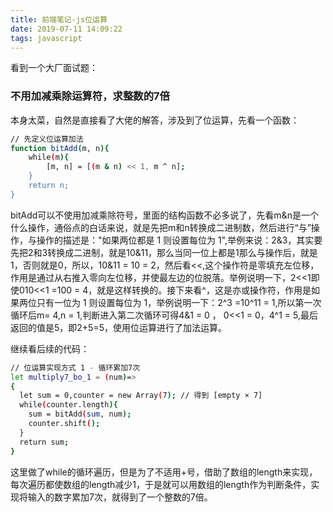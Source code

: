 ```yaml
---
title: 前端笔记-js位运算
date: 2019-07-11 14:09:22
tags: javascript
---
```


看到一个大厂面试题：

### 不用加减乘除运算符，求整数的7倍

本身太菜，自然是直接看了大佬的解答，涉及到了位运算，先看一个函数：

``` bash
// 先定义位运算加法
function bitAdd(m, n){
    while(m){
        [m, n] = [(m & n) << 1, m ^ n];
    }
    return n;
}
```

bitAdd可以不使用加减乘除符号，里面的结构函数不必多说了，先看m&n是一个什么操作，通俗点的白话来说，就是先把m和n转换成二进制数，然后进行“与”操作，与操作的描述是："如果两位都是 1 则设置每位为 1",举例来说：2&3，其实要先把2和3转换成二进制，就是10&11，那么当同一位上都是1那么与操作后，就是1，否则就是0，所以，10&11 = 10 = 2，然后看<<,这个操作符是零填充左位移，作用是通过从右推入零向左位移，并使最左边的位脱落。举例说明一下，2<<1即使010<<1 =100 = 4，就是这样转换的。接下来看^，这是亦或操作符，作用是如果两位只有一位为 1 则设置每位为 1，举例说明一下：2^3 =10^11 = 1,所以第一次循环后m= 4,n = 1,判断进入第二次循环可得4&1 = 0 ， 0<<1 = 0，4^1 = 5,最后返回的值是5，即2+5=5，使用位运算进行了加法运算。

继续看后续的代码：

``` bash
// 位运算实现方式 1 - 循环累加7次
let multiply7_bo_1 = (num)=>
{
  let sum = 0,counter = new Array(7); // 得到 [empty × 7]
  while(counter.length){
    sum = bitAdd(sum, num);
    counter.shift();
  }
  return sum;
}
```

这里做了while的循环遍历，但是为了不适用+号，借助了数组的length来实现，每次遍历都使数组的length减少1，于是就可以用数组的length作为判断条件，实现将输入的数字累加7次，就得到了一个整数的7倍。